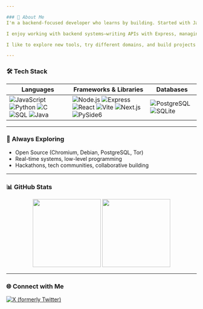 ```yaml
---

### 🌟 About Me  
I'm a backend-focused developer who learns by building. Started with Java, moved to C and DSA, then explored full-stack development using JavaScript, React, Node.js, Vite, and Next.js.  

I enjoy working with backend systems—writing APIs with Express, managing data with PostgreSQL and SQLite, and understanding how things work under the hood. Recently, I’ve been building desktop GUI apps in Python using PySide6 and QML.

I like to explore new tools, try different domains, and build projects that teach me something new. 

---
```


### 🛠️ Tech Stack  
| **Languages** | **Frameworks & Libraries** | **Databases** |
|---------------|-----------------------------|---------------|
| ![JavaScript](https://img.shields.io/badge/-JavaScript-F7DF1E?style=flat&logo=javascript&logoColor=black) ![Python](https://img.shields.io/badge/-Python-3776AB?style=flat&logo=python&logoColor=white) ![C](https://img.shields.io/badge/-C-00599C?style=flat&logo=c&logoColor=white) ![SQL](https://img.shields.io/badge/-SQL-4479A1?style=flat&logo=postgresql&logoColor=white) ![Java](https://img.shields.io/badge/-Java-007396?style=flat&logo=java&logoColor=white) | ![Node.js](https://img.shields.io/badge/-Node.js-339933?style=flat&logo=nodedotjs&logoColor=white) ![Express](https://img.shields.io/badge/-Express.js-000000?style=flat&logo=express&logoColor=white) ![React](https://img.shields.io/badge/-React-61DAFB?style=flat&logo=react&logoColor=black) ![Vite](https://img.shields.io/badge/-Vite-646CFF?style=flat&logo=vite&logoColor=white) ![Next.js](https://img.shields.io/badge/-Next.js-000000?style=flat&logo=nextdotjs&logoColor=white) ![PySide6](https://img.shields.io/badge/-PySide6-3776AB?style=flat&logo=qt&logoColor=white) | ![PostgreSQL](https://img.shields.io/badge/-PostgreSQL-4169E1?style=flat&logo=postgresql&logoColor=white) ![SQLite](https://img.shields.io/badge/-SQLite-003B57?style=flat&logo=sqlite&logoColor=white) |

---

### 🧠 Always Exploring  
- Open Source (Chromium, Debian, PostgreSQL, Tor)  
- Real-time systems, low-level programming  
- Hackathons, tech communities, collaborative building  

---

### 📊 GitHub Stats  
<div align="center">
  <img src="https://github-readme-streak-stats.herokuapp.com/?user=Kai-Chan-UWU&theme=github-dark-blue&hide_border=true" height="180px"/>
  <img src="https://github-readme-stats.vercel.app/api?username=Kai-Chan-UWU&show_icons=true&theme=github-dark-blue&hide_border=true" height="180px"/>
</div>

---

### 🌐 Connect with Me  
[![X (formerly Twitter)](https://img.shields.io/badge/-X-000000?style=flat&logo=x&logoColor=white)](https://x.com/Kai_Chan_UWU)

